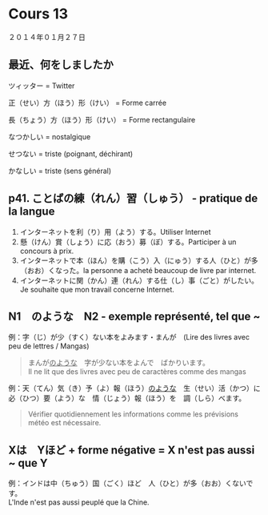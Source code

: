 Cours 13
=============

２０１４年０１月２７日

最近、何をしましたか
-----------------

ツィッター = Twitter

正（せい）方（ほう）形（けい） = Forme carrée

長（ちょう）方（ほう）形（けい） = Forme rectangulaire

なつかしい = nostalgique

せつない = triste (poignant, déchirant)

かなしい = triste (sens général)

p41. ことばの練（れん）習（しゅう） - pratique de la langue
------------------

1. インターネットを利（り）用（よう）する。Utiliser Internet
2. 懸（けん）賞（しょう）に応（おう）募（ぼ）する。Participer à un concours à prix.
3. インターネットで本（ほん）を購（こう）入（にゅう）する人（ひと）が多（おお）くなった。la personne a acheté beaucoup de livre par internet.
4. インターネットに関（かん）連（れん）する仕（し）事（ごと）がしたい。Je souhaite que mon travail concerne Internet.

N1　のような　N2 - exemple représenté, tel que ~
------------

例：字（じ）が少（すく）ない本をよみます・まんが　(Lire des livres avec peu de lettres / Mangas)
>まんが<u>のような</u>　字が少ない本をよんで　ばかりいます。  
Il ne lit que des livres avec peu de caractères comme des mangas

例：天（てん）気（き）予（よ）報（ほう）<u>のような</u>　生（せい）活（かつ）に　必（ひつ）要（よう）な　情（じょう）報（ほう）を　調（しら）べます。
>Vérifier quotidiennement les informations comme les prévisions météo est nécessaire.


Xは　Yほど + forme négative = X n'est pas aussi ~ que Y
----------------------

例：インドは中（ちゅう）国（ごく）ほど　人（ひと）が多（おお）くないです。  
L'Inde n'est pas aussi peuplé que la Chine.
